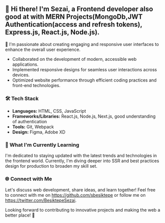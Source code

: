 ## 👋 Hi there! I'm Sezai, a Frontend developer also good at with MERN Projects(MongoDb,JWT Authentication(access and refresh tokens), Express.js, React.js, Node.js).

🚀 I'm passionate about creating engaging and responsive user interfaces to enhance the overall user experience.

  - Collaborated on the development of modern, accessible web applications.
  - Implemented responsive designs for seamless user interactions across devices.
  - Optimized website performance through efficient coding practices and front-end technologies.

### 🛠️ Tech Stack

- **Languages:** HTML, CSS, JavaScript
- **Frameworks/Libraries:** React.js, Node.js, Next.js, good understanding of authentication
- **Tools:** Git, Webpack
- **Design:** Figma, Adobe XD

### 🌱 What I'm Currently Learning

I'm dedicated to staying updated with the latest trends and technologies in the frontend world. Currently, I'm diving deeper into SSR and best practices design for production to broaden my skill set.

### 🌐 Connect with Me

Let's discuss web development, share ideas, and learn together! Feel free to connect with me on https://github.com/sbesiktepe or follow me on https://twitter.com/BesiktepeSezai.

Looking forward to contributing to innovative projects and making the web a better place! 🚀

